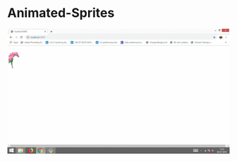# Animated-Sprites
![alt text](https://github.com/rinovethamoses97/Animated-Sprites/blob/master/public/output.gif)
